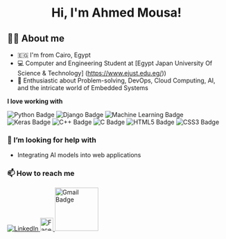 <div align="center">

  # Hi, I'm Ahmed Mousa!
  
</div>

## 👨‍💻 About me
- 🇪🇬 I'm from Cairo, Egypt
- 💻 Computer and Engineering Student at [Egypt Japan University Of Science & Technology] (https://www.ejust.edu.eg/))
- 🚀 Enthusiastic about Problem-solving, DevOps, Cloud Computing, AI, and the intricate world of Embedded Systems


**I love working with**

<div display="flex">
  <img src="https://img.shields.io/badge/python-%233776AB.svg?style=for-the-badge&logo=python&logoColor=white" alt="Python Badge">
  <img src="https://img.shields.io/badge/Django-%23092E20?style=for-the-badge&logo=django&logoColor=white" alt="Django Badge">
  <img src="https://img.shields.io/badge/Machine%20Learning-%233776AB?style=for-the-badge" alt="Machine Learning Badge">
  <img src="https://img.shields.io/badge/Keras-%23D00000?style=for-the-badge&logo=keras&logoColor=white" alt="Keras Badge">
  <img src="https://img.shields.io/badge/C++-%2300599C.svg?style=for-the-badge&logo=c%2B%2B&logoColor=white" alt="C++ Badge">
  <img src="https://img.shields.io/badge/C-%2300599C?style=for-the-badge&logo=c&logoColor=white" alt="C Badge">
  <img src="https://img.shields.io/badge/HTML5-E34F26?style=for-the-badge&logo=html5&logoColor=white" alt="HTML5 Badge">
  <img src="https://img.shields.io/badge/CSS3-1572B6?style=for-the-badge&logo=css3&logoColor=white" alt="CSS3 Badge">
</div>

### 🤔 I’m looking for help with

- Integrating AI models into web applications

### 📫 How to reach me

<div display="flex">
  <a href="https://www.linkedin.com/in/aamousa/">
    <img src="https://img.shields.io/badge/linkedin-%230077B5.svg?style=for-the-badge&logo=linkedin&logoColor=white" alt="LinkedIn"/>
  </a>
  
  <a href="https://www.facebook.com/profile.php?id=100005863574052">
    <img src="https://raw.githubusercontent.com/simple-icons/simple-icons/develop/icons/facebook.svg" alt="Facebook Logo" width="30">
  </a>
  
  <a href="mailto:ahmed.mousa@ejust.edu.eg">
    <img src="https://img.shields.io/badge/-Gmail-c14438?style=flat-square&logo=gmail&logoColor=white" alt="Gmail Badge" width="100">
  </a>

  
</div>

